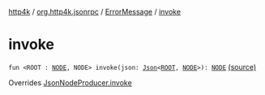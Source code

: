[http4k](../../index.md) / [org.http4k.jsonrpc](../index.md) / [ErrorMessage](index.md) / [invoke](./invoke.md)

# invoke

`fun <ROOT : `[`NODE`](invoke.md#NODE)`, NODE> invoke(json: `[`Json`](../../org.http4k.format/-json/index.md)`<`[`ROOT`](invoke.md#ROOT)`, `[`NODE`](invoke.md#NODE)`>): `[`NODE`](invoke.md#NODE) [(source)](https://github.com/http4k/http4k/blob/master/http4k-jsonrpc/src/main/kotlin/org/http4k/jsonrpc/ErrorMessage.kt#L9)

Overrides [JsonNodeProducer.invoke](../-json-node-producer/invoke.md)

